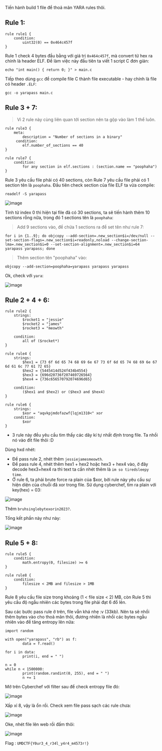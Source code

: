 Tiến hành build 1 file để thoả mãn YARA rules thôi.

## Rule 1:

```
rule rule1 {
    condition:
        uint32(0) == 0x464c457f
}
```

Rule 1 check 4 bytes đầu bằng với giá trị `0x464c457f`, mà convert từ hex ra chính là header ELF. Để làm việc này đầu tiên ta viết 1 script C đơn giản:

```
echo "int main() { return 0; }" > main.c
```

Tiếp theo dùng `gcc` để compile file C thành file executable - hay chính là file có header `.ELF`:

```
gcc -o yarapass main.c
```

## Rule 3 + 7:

> Vì 2 rule này cùng liên quan tới section nên ta gộp vào làm 1 thể luôn.

```
rule rule3 {
    meta:
        description = "Number of sections in a binary"
     condition:
        elf.number_of_sections == 40
}
```
```
rule rule7 {
    condition:
        for any section in elf.sections : (section.name == "poophaha")
}
```

Rule 3 yêu cầu file phải có 40 sections, còn Rule 7 yêu cầu file phải có 1 section tên là `poophaha`. Đầu tiên check section của file ELF ta vừa compile:

`readelf -S yarapass`

![image](https://user-images.githubusercontent.com/113530029/235576040-ee559a74-2c59-41d8-b345-76cddf8c9a90.png)

Tính từ index 0 thì hiện tại file đã có 30 sections, ta sẽ tiến hành thêm 10 sections rỗng nữa, trong đó 1 sections tên là `poophaha`:

> Add 9 sections vào, để chừa 1 sections ra để set tên như rule 7:

`for i in {1..9}; do objcopy --add-section=.new_section$i=/dev/null --set-section-flags=.new_section$i=readonly,noload --change-section-lma=.new_section$i=0 --set-section-alignment=.new_section$i=64 yarapass yarapass; done`

> Thêm section tên "poophaha" vào:

`objcopy --add-section=poophaha=yarapass yarapass yarapass`

Ok, check với `yara`:

![image](https://user-images.githubusercontent.com/113530029/235576980-851c337c-95c0-4c0f-b01e-4377ba0734d8.png)

## Rule 2 + 4 + 6:

```
rule rule2 {
    strings:
        $rocket1 = "jessie"
        $rocket2 = "james"
        $rocket3 = "meowth"

    condition:
        all of ($rocket*)
}
```
```
rule rule4 {
    strings:
        $hex1 = {73 6f 6d 65 74 68 69 6e 67 73 6f 6d 65 74 68 69 6e 67 6d 61 6c 77 61 72 65}
        $hex2 = {5445414d524f434b4554}
        $hex3 = {696d20736f207469726564}
        $hex4 = {736c656570792074696d65}

    condition:
        ($hex1 and $hex2) or ($hex3 and $hex4)
}
```
```
rule rule6 {
    strings:
        $xor = "aqvkpjmdofazwf{lqjm1310<" xor
    condition:
        $xor
}
```
* 3 rule này đều yêu cầu tìm thấy các dãy kí tự nhất định trong file. Ta nhồi nó vào đít file thôi :D

Dùng hxd nhét:

- Để pass rule 2, nhét thêm `jessiejamesmeowth`.
- Để pass rule 4, nhét thêm hex1 + hex2 hoặc hex3 + hex4 vào, ở đây decode hex3+hex4 ra thì text ta cần nhét thêm là `im so tiredsleepy time`.
- Ở rule 6, ta phải brute force ra plain của $xor, bởi rule này yêu cầu sự hiện diện của chuỗi đã xor trong file. Sử dụng cyberchef, tìm ra plain với key(hex) = 03:

![image](https://user-images.githubusercontent.com/113530029/235578065-4cd6c588-6a2c-4958-95ca-2d364bed0a57.png)

Thêm `bruhsinglebytexorin2023?`.

Tổng kết phần này như này:

![image](https://user-images.githubusercontent.com/113530029/235578144-d5440f3c-51d7-441a-982c-05304d91f3ed.png)

## Rule 5 + 8:

```
rule rule5 {
    condition:
        math.entropy(0, filesize) >= 6
}
```
```
rule rule8 {
    condition:
        filesize < 2MB and filesize > 1MB
}
```

Rule 8 yêu cầu file size trong khoảng (1 < file size < 2) MB, còn Rule 5 thì yêu cầu độ ngẫu nhiên các bytes trong file phải đạt 6 đổ lên.

Sau các bước pass rule ở trên, file vẫn khá nhẹ :v (33kb). Nên ta sẽ nhồi thêm bytes vào cho thoả mãn thôi, đương nhiên là nhồi các bytes ngẫu nhiên vào để tăng entropy lên nữa: 

```
import random

with open("yarapass", "rb") as f:
        data = f.read()

for i in data:
        print(i, end = " ")

n = 0
while n < 1500000:
        print(random.randint(0, 255), end = " ")
        n += 1
```

Mở trên Cyberchef với filter sau để check entropy file đó:

![image](https://user-images.githubusercontent.com/113530029/235580830-ce9849b1-3437-4708-9b1f-425be79f911d.png)

Xấp xỉ 8, vậy là ổn rồi. Check xem file pass sạch các rule chưa:

![image](https://user-images.githubusercontent.com/113530029/235580776-6459562e-8ee5-4396-bd42-ac92721154eb.png)

Oke, nhét file lên web rồi đấm thôi:

![image](https://user-images.githubusercontent.com/113530029/235581353-21ddab58-b7ab-4ff8-98a0-a81b52611042.png)

Flag : `UMDCTF{Y0ur3_4_r34l_y4r4_m4573r!}`
